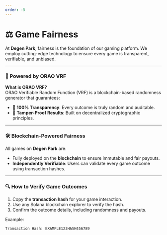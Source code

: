 ```yaml
---
order: -5
---
```


# ⚖️ Game Fairness


At **Degen Park**, fairness is the foundation of our gaming platform. We employ cutting-edge technology to ensure every game is transparent, verifiable, and unbiased.

---

### 🧩 Powered by ORAO VRF

**What is ORAO VRF?**  
ORAO Verifiable Random Function (VRF) is a blockchain-based randomness generator that guarantees:
- 🎯 **100% Transparency**: Every outcome is truly random and auditable.
- 🔐 **Tamper-Proof Results**: Built on decentralized cryptographic principles.

---

### 🛠️ Blockchain-Powered Fairness

All games on **Degen Park** are:
- Fully deployed on the **blockchain** to ensure immutable and fair payouts.
- **Independently Verifiable**: Users can validate every game outcome using transaction hashes.

---

### 🔍 How to Verify Game Outcomes

1. Copy the **transaction hash** for your game interaction.
2. Use any Solana blockchain explorer to verify the hash.
3. Confirm the outcome details, including randomness and payouts.

Example:  
```plaintext
Transaction Hash: EXAMPLE123HASH456789
